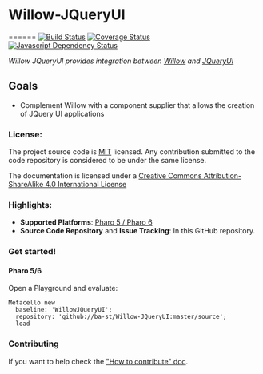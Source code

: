# Willow-JQueryUI
======
[![Build Status](https://travis-ci.org/ba-st/Willow-JQueryUI.svg?branch=master)](https://travis-ci.org/ba-st/Willow-JQueryUI)
[![Coverage Status](https://coveralls.io/repos/github/ba-st/Willow-JQueryUI/badge.svg?branch=master)](https://coveralls.io/github/ba-st/Willow-JQueryUI?branch=master)
[![Javascript Dependency Status](https://david-dm.org/ba-st/Willow-JQueryUI.svg)](https://david-dm.org/ba-st/Willow-JQueryUI)

*Willow JQueryUI provides integration between [Willow](https://github.com/ba-st/Willow) and [JQueryUI](http://jqueryui.com/)*

## Goals
- Complement Willow with a component supplier that allows the creation of JQuery UI applications

### License:
The project source code is [MIT](LICENSE) licensed. Any contribution submitted to the code repository is considered to be under the same license.

The documentation is licensed under a [Creative Commons Attribution-ShareAlike 4.0 International License](http://creativecommons.org/licenses/by-sa/4.0/)

### Highlights:
- **Supported Platforms**: [Pharo 5 / Pharo 6](http://www.pharo.org/)
- **Source Code Repository** and **Issue Tracking**: In this GitHub repository.

### Get started!

#### Pharo 5/6

Open a Playground and evaluate:

```smalltalk
Metacello new
  baseline: 'WillowJQueryUI';
  repository: 'github://ba-st/Willow-JQueryUI:master/source';
  load
```

### Contributing
If you want to help check the ["How to contribute" doc](CONTRIBUTING.md).
